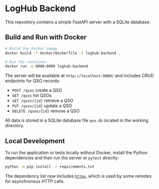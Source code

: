 # LogHub Backend

This repository contains a simple FastAPI server with a SQLite database.

## Build and Run with Docker

```bash
# Build the Docker image
docker build -f docker/Dockerfile -t loghub-backend .

# Run the container
docker run -p 8000:8000 loghub-backend
```

The server will be available at `http://localhost:8000/` and includes CRUD endpoints for QSO records:

- `POST /qsos` create a QSO
- `GET /qsos` list QSOs
- `GET /qsos/{id}` retrieve a QSO
- `PUT /qsos/{id}` update a QSO
- `DELETE /qsos/{id}` remove a QSO

All data is stored in a SQLite database file `qso.db` located in the working directory.

## Local Development

To run the application or tests locally without Docker, install the Python dependencies and then run the server or `pytest` directly:

```bash
python -m pip install -r requirements.txt
```

The dependency list now includes [`httpx`](https://www.python-httpx.org/), which is used by some remotes for asynchronous HTTP calls.
